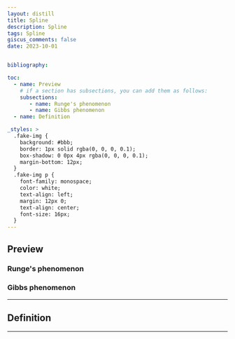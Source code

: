 ```yaml
---
layout: distill
title: Spline
description: Spline
tags: Spline
giscus_comments: false
date: 2023-10-01


bibliography: 

toc:
  - name: Preview 
    # if a section has subsections, you can add them as follows:
    subsections:
       - name: Runge's phenomenon
       - name: Gibbs phenomenon
  - name: Definition 

_styles: >
  .fake-img {
    background: #bbb;
    border: 1px solid rgba(0, 0, 0, 0.1);
    box-shadow: 0 0px 4px rgba(0, 0, 0, 0.1);
    margin-bottom: 12px;
  }
  .fake-img p {
    font-family: monospace;
    color: white;
    text-align: left;
    margin: 12px 0;
    text-align: center;
    font-size: 16px;
  }
---
```


## Preview 
### Runge's phenomenon
### Gibbs phenomenon

---
## Definition 

---
